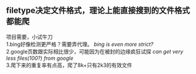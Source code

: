 ## filetype决定文件格式，理论上能直接搜到的文件格式都能爬
项目需要，小试牛刀  
1.bing好像检测更严格？需要弄代理。   *bing is even more strict?*  
2.google页数跟实际相比很少，可能因为在被封的边缘疯狂试探  *can get very less files(100?) from google*  
3.爬下来的重复率有点高，爬了8k+只有2k3的有效文件
